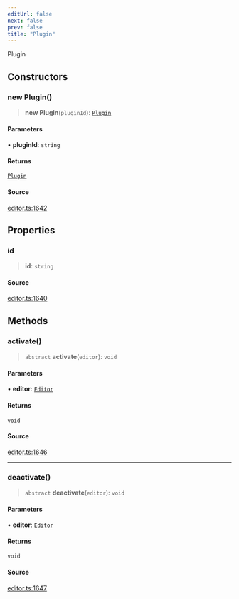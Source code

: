```yaml
---
editUrl: false
next: false
prev: false
title: "Plugin"
---
```


Plugin

## Constructors

### new Plugin()

> **new Plugin**(`pluginId`): [`Plugin`](/api-core/classes/plugin/)

#### Parameters

• **pluginId**: `string`

#### Returns

[`Plugin`](/api-core/classes/plugin/)

#### Source

[editor.ts:1642](https://github.com/dgmjs/dgmjs/blob/main/packages/core/src/editor.ts#L1642)

## Properties

### id

> **id**: `string`

#### Source

[editor.ts:1640](https://github.com/dgmjs/dgmjs/blob/main/packages/core/src/editor.ts#L1640)

## Methods

### activate()

> `abstract` **activate**(`editor`): `void`

#### Parameters

• **editor**: [`Editor`](/api-core/classes/editor/)

#### Returns

`void`

#### Source

[editor.ts:1646](https://github.com/dgmjs/dgmjs/blob/main/packages/core/src/editor.ts#L1646)

***

### deactivate()

> `abstract` **deactivate**(`editor`): `void`

#### Parameters

• **editor**: [`Editor`](/api-core/classes/editor/)

#### Returns

`void`

#### Source

[editor.ts:1647](https://github.com/dgmjs/dgmjs/blob/main/packages/core/src/editor.ts#L1647)

